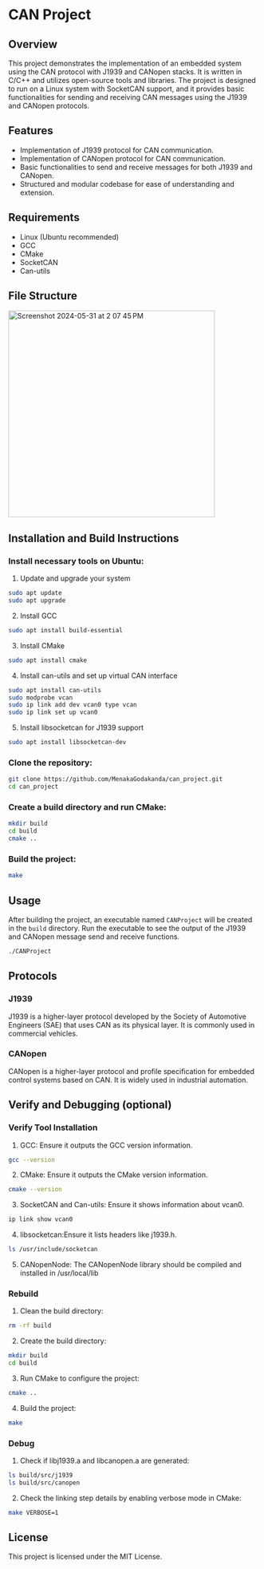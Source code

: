 # CAN Project

## Overview

This project demonstrates the implementation of an embedded system using the CAN protocol with J1939 and CANopen stacks. It is written in C/C++ and utilizes open-source tools and libraries. The project is designed to run on a Linux system with SocketCAN support, and it provides basic functionalities for sending and receiving CAN messages using the J1939 and CANopen protocols.

## Features

- Implementation of J1939 protocol for CAN communication.
- Implementation of CANopen protocol for CAN communication.
- Basic functionalities to send and receive messages for both J1939 and CANopen.
- Structured and modular codebase for ease of understanding and extension.

## Requirements

- Linux (Ubuntu recommended)
- GCC
- CMake
- SocketCAN
- Can-utils
  
## File Structure

<img width="414" alt="Screenshot 2024-05-31 at 2 07 45 PM" src="https://github.com/MenakaGodakanda/can_project/assets/156875412/bb12a9c9-46ca-4542-98c6-378a02f83d79">

## Installation and Build Instructions

### Install necessary tools on Ubuntu:
1. Update and upgrade your system
```bash
sudo apt update
sudo apt upgrade
```

2. Install GCC
```bash
sudo apt install build-essential
```

3. Install CMake
```bash
sudo apt install cmake
```

4. Install can-utils and set up virtual CAN interface
```bash
sudo apt install can-utils
sudo modprobe vcan
sudo ip link add dev vcan0 type vcan
sudo ip link set up vcan0
```

5. Install libsocketcan for J1939 support
```bash
sudo apt install libsocketcan-dev
```

### Clone the repository:
```bash
git clone https://github.com/MenakaGodakanda/can_project.git
cd can_project
```

### Create a build directory and run CMake:
```bash
mkdir build
cd build
cmake ..
```

### Build the project:
```bash
make
```

## Usage

After building the project, an executable named `CANProject` will be created in the `build` directory. Run the executable to see the output of the J1939 and CANopen message send and receive functions.

```bash
./CANProject
```

## Protocols

### J1939

J1939 is a higher-layer protocol developed by the Society of Automotive Engineers (SAE) that uses CAN as its physical layer. It is commonly used in commercial vehicles.

### CANopen

CANopen is a higher-layer protocol and profile specification for embedded control systems based on CAN. It is widely used in industrial automation.

## Verify and Debugging (optional)
### Verify Tool Installation
1. GCC: Ensure it outputs the GCC version information.
```bash
gcc --version
```

2. CMake: Ensure it outputs the CMake version information.
```bash
cmake --version
```

3. SocketCAN and Can-utils: Ensure it shows information about vcan0.
```bash
ip link show vcan0
```

4. libsocketcan:Ensure it lists headers like j1939.h.
```bash
ls /usr/include/socketcan
```

5. CANopenNode: The CANopenNode library should be compiled and installed in /usr/local/lib

### Rebuild
1. Clean the build directory:
```bash
rm -rf build
```

2. Create the build directory:
```bash
mkdir build
cd build
```

3. Run CMake to configure the project:
```bash
cmake ..
```

4. Build the project:
```bash
make
```

### Debug
1. Check if libj1939.a and libcanopen.a are generated:
```bash
ls build/src/j1939
ls build/src/canopen
```

2. Check the linking step details by enabling verbose mode in CMake:
```bash
make VERBOSE=1
```

## License
This project is licensed under the MIT License.
